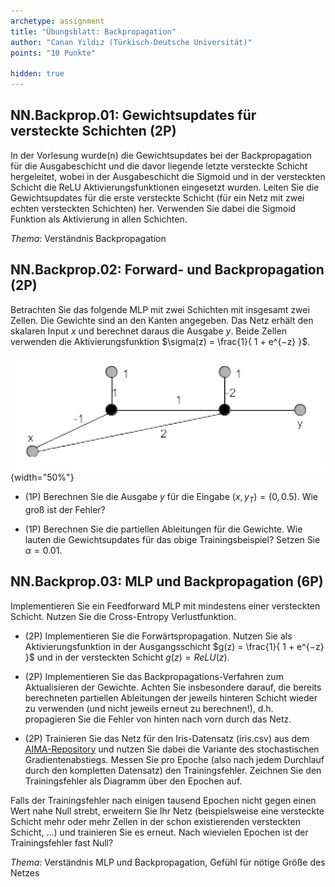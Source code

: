 ```yaml
---
archetype: assignment
title: "Übungsblatt: Backpropagation"
author: "Canan Yıldız (Türkisch-Deutsche Universität)"
points: "10 Punkte"

hidden: true
---
```





## NN.Backprop.01: Gewichtsupdates für versteckte Schichten (2P)

In der Vorlesung wurde(n) die Gewichtsupdates bei der Backpropagation für die Ausgabeschicht und die davor liegende letzte versteckte Schicht hergeleitet, wobei in der Ausgabeschicht die Sigmoid und in der versteckten Schicht die ReLU Aktivierungsfunktionen eingesetzt wurden.
Leiten Sie die Gewichtsupdates für die erste versteckte Schicht (für ein Netz mit zwei echten versteckten Schichten) her. Verwenden Sie dabei die Sigmoid Funktion als Aktivierung in allen Schichten.

*Thema*: Verständnis Backpropagation



## NN.Backprop.02: Forward- und Backpropagation (2P)

Betrachten Sie das folgende MLP mit zwei Schichten mit insgesamt zwei Zellen. Die Gewichte sind an den Kanten angegeben. Das Netz erhält den skalaren Input $x$ und berechnet daraus die Ausgabe $y$. Beide Zellen verwenden die Aktivierungsfunktion
$\sigma(z) = \frac{1}{ 1 + e^{−z} }$.

![Abbildung 1](images/mlp.png){width="50%"}

*   (1P) Berechnen Sie die Ausgabe $y$ für die Eingabe $(x,y_T)=(0, 0.5)$. Wie groß ist der Fehler?

*   (1P) Berechnen Sie die partiellen Ableitungen für die Gewichte. Wie lauten die Gewichtsupdates für das obige Trainingsbeispiel? Setzen Sie $\alpha = 0.01$.



## NN.Backprop.03: MLP und Backpropagation (6P)

Implementieren Sie ein Feedforward MLP mit mindestens einer versteckten Schicht. Nutzen Sie die Cross-Entropy Verlustfunktion.

*   (2P) Implementieren Sie die Forwärtspropagation. Nutzen Sie als Aktivierungsfunktion in der Ausgangsschicht $g(z) = \frac{1}{ 1 + e^{−z} }$ und in der versteckten Schicht $g(z) = ReLU(z)$.

*   (2P) Implementieren Sie das Backpropagations-Verfahren zum Aktualisieren der Gewichte. Achten Sie insbesondere darauf, die bereits berechneten partiellen Ableitungen der jeweils hinteren Schicht wieder zu verwenden (und nicht jeweils erneut zu berechnen!), d.h. propagieren Sie die Fehler von hinten nach vorn durch das Netz.

*   (2P) Trainieren Sie das Netz für den Iris-Datensatz (iris.csv) aus dem [AIMA-Repository](https://github.com/aimacode/aima-data) und nutzen Sie dabei die Variante des stochastischen Gradientenabstiegs. Messen Sie pro Epoche (also nach jedem Durchlauf durch den kompletten Datensatz) den Trainingsfehler. Zeichnen Sie den Trainingsfehler als Diagramm über den Epochen auf.

Falls der Trainingsfehler nach einigen tausend Epochen nicht gegen einen Wert nahe Null strebt, erweitern Sie Ihr Netz (beispielsweise eine versteckte Schicht mehr oder mehr Zellen in der schon existierenden versteckten Schicht, ...) und trainieren Sie es erneut. Nach wievielen Epochen ist der Trainingsfehler fast Null?

*Thema*: Verständnis MLP und Backpropagation, Gefühl für nötige Größe des Netzes

